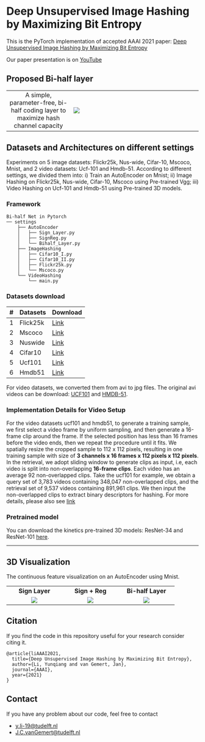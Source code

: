 # Deep Unsupervised Image Hashing by Maximizing Bit Entropy

This is the PyTorch implementation of accepted AAAI 2021 paper: [Deep Unsupervised Image Hashing by Maximizing Bit Entropy](https://arxiv.org/abs/2012.12334)

Our paper presentation is on [YouTube](https://www.youtube.com/watch?v=riZDqdTrNrg)


## Proposed Bi-half layer
<table border=0 >
	<tbody>
    <tr>
		<tr>
			<td width="19%" align="center"> A simple, parameter-free, bi-half coding layer to maximize hash
channel capacity
  </td>
			<td width="40%" > <img src="https://raw.githubusercontent.com/liyunqianggyn/Deep-Unsupervised-Image-Hashing-by-Maximizing-Bit-Entropy/master/bi_half layer.png"> </td>
		</tr>
	</tbody>
</table>


## Datasets and Architectures on different settings
Experiments on 5 image datasets:
Flickr25k, Nus-wide, Cifar-10, Mscoco, Mnist, and 2 video
datasets: Ucf-101 and Hmdb-51. 
According to different settings, we divided them into: i) Train an AutoEncoder on Mnist; ii) Image Hashing on Flickr25k, Nus-wide, Cifar-10, Mscoco using Pre-trained Vgg; iii) Video Hashing on Ucf-101 and Hmdb-51 using Pre-trained 3D models.


### Framework
```
Bi-half Net in Pytorch
── settings
    ├── AutoEncoder 
    │   ├── Sign_Layer.py
    │   ├── SignReg.py
    │   └── Bihalf_Layer.py
    ├── ImageHashing
    │   ├── Cifar10_I.py
    │   ├── Cifar10_II.py
    │   ├── Flickr25k.py
    │   └── Mscoco.py
    └── VideoHashing
        └── main.py
```



### Datasets download

|#|Datasets|Download|
|---|----|-----|
|1|Flick25k|[Link](https://press.liacs.nl/mirflickr/mirdownload.html)
|2|Mscoco|[Link](https://drive.google.com/file/d/0B7IzDz-4yH_HN0Y0SS00eERSUjQ/view?usp=sharing "悬停显示")|
|3|Nuswide|[Link](https://github.com/TreezzZ/DSDH_PyTorch)  |
|4|Cifar10|[Link](https://www.cs.toronto.edu/~kriz/cifar.html)|
|5|Ucf101|[Link](https://www.cs.toronto.edu/~kriz/cifar.html)|
|6|Hmdb51|[Link](https://www.cs.toronto.edu/~kriz/cifar.html)|

For video datasets, we converted them from avi to jpg files. The original avi videos can be download: [UCF101](https://www.crcv.ucf.edu/data/UCF101.php) and [HMDB-51](http://serre-lab.clps.brown.edu/resource/hmdb-a-large-human-motion-database/).


### Implementation Details for Video Setup
For the video datasets ucf101 and hmdb51, to generate a training sample, we first select a video frame by uniform sampling, and then generate a 16-frame clip around the
frame. If the selected position has less than 16 frames before the video ends, then we repeat the procedure until it fits.
We spatially resize the cropped sample to 112 x 112 pixels, resulting in one training sample with size of **3 channels x 16 frames x 112 pixels x 112 pixels**. In the retrieval, we adopt sliding window to generate  clips as input, i.e, each video is split into non-overlapping **16-frame clips**. Each video has an average 92 non-overlapped clips.
Take the ucf101 for example, we obtain a query set of 3,783 videos containing  348,047 non-overlapped clips, and the retrieval set of 9,537 videos containing 891,961 clips.
We then input the non-overlapped clips to extract binary descriptors for hashing. For more details, please also see [link](https://arxiv.org/abs/1711.09577)


### Pretrained model
You can download the kinetics pre-trained 3D models: ResNet-34  and ResNet-101 [here](https://github.com/kenshohara/3D-ResNets-PyTorch).   

------



## 3D Visualization
The continuous feature visualization on an AutoEncoder using Mnist.

<table border=0 width="50px" >
	<tbody> 
    <tr>		<td width="27%" align="center"> <strong>Sign Layer</strong> </td>
			<td width="27%" align="center"> <strong>Sign + Reg</strong> </td>
			<td width="27%" align="center"> <strong>Bi-half Layer</strong> </td>
		</tr>
<tr>
			<td width="27%" align="center"> <img src="https://raw.githubusercontent.com/liyunqianggyn/Deep-Unsupervised-Image-Hashing-by-Maximizing-Bit-Entropy/master/AutoEncoder/gif/sign_.gif"> </td>
			<td width="27%" align="center"> <img src="https://raw.githubusercontent.com/liyunqianggyn/Deep-Unsupervised-Image-Hashing-by-Maximizing-Bit-Entropy/master/AutoEncoder/gif/Signreg_.gif"> </td>
			<td width="27%" align="center"> <img src="https://raw.githubusercontent.com/liyunqianggyn/Deep-Unsupervised-Image-Hashing-by-Maximizing-Bit-Entropy/master/AutoEncoder/gif/bihalf_.gif"> </td>
		</tr>
	</tbody>
</table>


## Citation

If you find the code in this repository useful for your research consider citing it.

```
@article{liAAAI2021,
  title={Deep Unsupervised Image Hashing by Maximizing Bit Entropy},
  author={Li, Yunqiang and van Gemert, Jan},
  journal={AAAI},
  year={2021}
}
```
## Contact
If you have any problem about our code, feel free to contact

 - y.li-19@tudelft.nl
 - J.C.vanGemert@tudelft.nl
 
 

 
 
 
 


